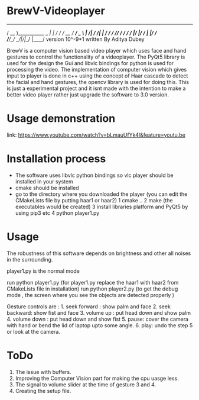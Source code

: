 # BrewV-Videoplayer

   ____                    __    __
   / __ )___________  _  __|  |  / /
  / __  / ___/ _ \ | /| / /|  | / / 
 / /_/ / /  /  __/ |/ |/ / |  |/ /  
/_____/_/   \___/|__/|__/  |____/  version 10^-9*1 written By Aditya Dubey


BrewV is a computer vision based video player which uses face and hand gestures to control the functionality of a videoplayer.
The PyQt5 library is used for the design the Gui and libvlc bindings for python is used for processing the video.
The implementation of computer vision which gives input to player is done in c++ using the concept of Haar cascade to detect the facial and hand gestures, the opencv library is used for doing this. This is just a experimental project and it isnt made with the intention to make a better video player rather just upgrade the software to 3.0 version.


# Usage demonstration 
link: https://www.youtube.com/watch?v=bLmauUfYk4I&feature=youtu.be

# Installation process
* The software uses libvlc python bindings so vlc player should be installed in your system
* cmake should be installed 
* go to the directory where you downloaded the player (you can edit the CMakeLists file by putting haar1 or haar2)
1 cmake ..
2 make  (the executables would be created)
3 install libraries platform and PyQt5 by using pip3 etc
4 python player1.py

# Usage 

The robustness of this software depends on brightness and other all noises in the surrounding. 

player1.py is the normal mode

run python player1.py  (for player1.py replace the haar1 with haar2 from CMakeLists file in installation)
run python player2.py (to get the debug mode , the screen where you see the objects are detected properly )

Gesture controls are : 1. seek forward : show palm and face 
2. seek backward: show fist and face 
3. volume up : put head down and show palm
4. volume down : put head down and show fist
5. pause: cover the camera with hand or bend the lid of laptop upto some angle.
6. play: undo the step 5 or look at the camera.

# ToDo
1. The issue with buffers.
2. Improving the Computer Vision part for making the cpu uasge less.
3. The signal to volume slider at the time of gesture 3 and 4. 
4. Creating the setup file.
